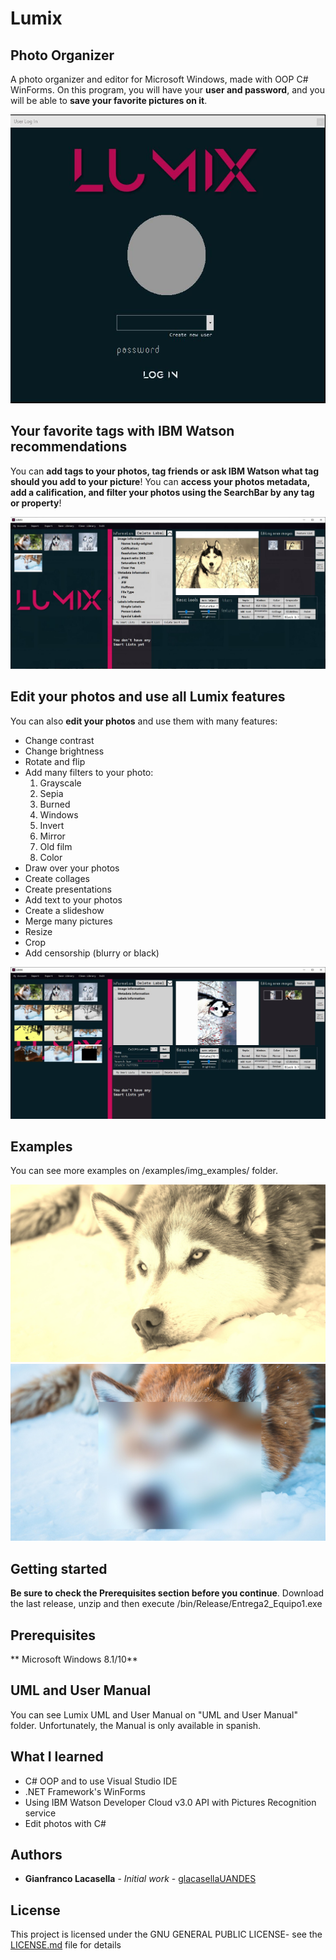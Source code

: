 # Lumix

## Photo Organizer

A photo organizer and editor for Microsoft Windows, made with OOP C# WinForms. On this program, you will have your
**user and password**, and you will be able to **save your favorite pictures on it**. 

![Screenshot](/examples/lumix1.JPG)


## Your favorite tags with IBM Watson recommendations

You can **add tags to your photos, tag friends or ask IBM Watson what tag should you add to your picture**! You can **access your photos metadata, add a calification, and filter your photos using the SearchBar by any tag or property**!

![Screenshot](/examples/lumix5.JPG)

## Edit your photos and use all Lumix features

You can also **edit your photos** and use them with many features:

* Change contrast
* Change brightness
* Rotate and flip
* Add many filters to your photo:
  1. Grayscale
  2. Sepia
  3. Burned
  4. Windows
  5. Invert
  6. Mirror
  7. Old film
  8. Color
* Draw over your photos
* Create collages
* Create presentations
* Add text to your photos
* Create a slideshow
* Merge many pictures
* Resize
* Crop
* Add censorship (blurry or black)

![Screenshot](/examples/lumix14.JPG)

## Examples

You can see more examples on /examples/img_examples/ folder.

![Example](/examples/img_examples/huskysepia.jpg)
![Example](/examples/img_examples/huskycensor1.jpg)

## Getting started

**Be sure to check the Prerequisites section before you continue**. Download the last release, unzip and then
execute /bin/Release/Entrega2_Equipo1.exe

## Prerequisites

** Microsoft Windows 8.1/10**

## UML and User Manual

You can see Lumix UML and User Manual on "UML and User Manual" folder. Unfortunately, the Manual is only available in spanish.

## What I learned

* C# OOP and to use Visual Studio IDE
* .NET Framework's WinForms
* Using IBM Watson Developer Cloud v3.0 API with Pictures Recognition service
* Edit photos with C#

## Authors

* **Gianfranco Lacasella** - *Initial work* - [glacasellaUANDES](https://github.com/glacasellaUANDES)

## License

This project is licensed under the GNU GENERAL PUBLIC LICENSE- see the [LICENSE.md](LICENSE.md) file for details
